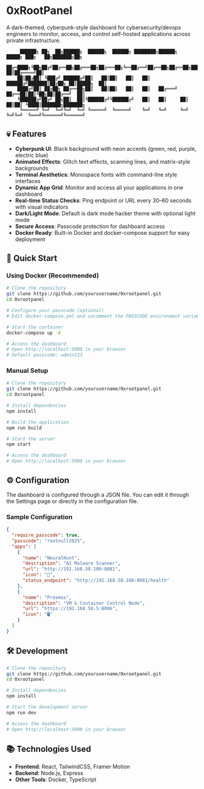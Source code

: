 # 0xRootPanel

A dark-themed, cyberpunk-style dashboard for cybersecurity/devops engineers to monitor, access, and control self-hosted applications across private infrastructure.

```
     ██████╗ ██╗  ██╗██████╗  ██████╗  ██████╗ ████████╗██████╗  █████╗ ███╗   ██╗███████╗██╗     
    ██╔═████╗╚██╗██╔╝██╔══██╗██╔═══██╗██╔═══██╗╚══██╔══╝██╔══██╗██╔══██╗████╗  ██║██╔════╝██║     
    ██║██╔██║ ╚███╔╝ ██████╔╝██║   ██║██║   ██║   ██║   ██████╔╝███████║██╔██╗ ██║█████╗  ██║     
    ████╔╝██║ ██╔██╗ ██╔══██╗██║   ██║██║   ██║   ██║   ██╔═══╝ ██╔══██║██║╚██╗██║██╔══╝  ██║     
    ╚██████╔╝██╔╝ ██╗██║  ██║╚██████╔╝╚██████╔╝   ██║   ██║     ██║  ██║██║ ╚████║███████╗███████╗
     ╚═════╝ ╚═╝  ╚═╝╚═╝  ╚═╝ ╚═════╝  ╚═════╝    ╚═╝   ╚═╝     ╚═╝  ╚═╝╚═╝  ╚═══╝╚══════╝╚══════╝
```

## 💀 Features

- **Cyberpunk UI**: Black background with neon accents (green, red, purple, electric blue)
- **Animated Effects**: Glitch text effects, scanning lines, and matrix-style backgrounds
- **Terminal Aesthetics**: Monospace fonts with command-line style interfaces
- **Dynamic App Grid**: Monitor and access all your applications in one dashboard
- **Real-time Status Checks**: Ping endpoint or URL every 30–60 seconds with visual indicators
- **Dark/Light Mode**: Default is dark mode hacker theme with optional light mode
- **Secure Access**: Passcode protection for dashboard access
- **Docker Ready**: Built-in Docker and docker-compose support for easy deployment

## 🧩 Quick Start

### Using Docker (Recommended)

```bash
# Clone the repository
git clone https://github.com/yourusername/0xrootpanel.git
cd 0xrootpanel

# Configure your passcode (optional)
# Edit docker-compose.yml and uncomment the PASSCODE environment variable

# Start the container
docker-compose up -d

# Access the dashboard
# Open http://localhost:5000 in your browser
# Default passcode: admin123
```

### Manual Setup

```bash
# Clone the repository
git clone https://github.com/yourusername/0xrootpanel.git
cd 0xrootpanel

# Install dependencies
npm install

# Build the application
npm run build

# Start the server
npm start

# Access the dashboard
# Open http://localhost:5000 in your browser
```

## ⚙️ Configuration

The dashboard is configured through a JSON file. You can edit it through the Settings page or directly in the configuration file.

### Sample Configuration

```json
{
  "require_passcode": true,
  "passcode": "rootnull2025",
  "apps": [
    {
      "name": "NeuralHunt",
      "description": "AI Malware Scanner",
      "url": "http://192.168.50.100:8081",
      "icon": "🧠",
      "status_endpoint": "http://192.168.50.100:8081/health"
    },
    {
      "name": "Proxmox",
      "description": "VM & Container Control Node",
      "url": "https://192.168.50.5:8006",
      "icon": "🖥️"
    }
  ]
}
```

## 🛠️ Development

```bash
# Clone the repository
git clone https://github.com/yourusername/0xrootpanel.git
cd 0xrootpanel

# Install dependencies
npm install

# Start the development server
npm run dev

# Access the dashboard
# Open http://localhost:5000 in your browser
```

## 📚 Technologies Used

- **Frontend**: React, TailwindCSS, Framer Motion
- **Backend**: Node.js, Express
- **Other Tools**: Docker, TypeScript
